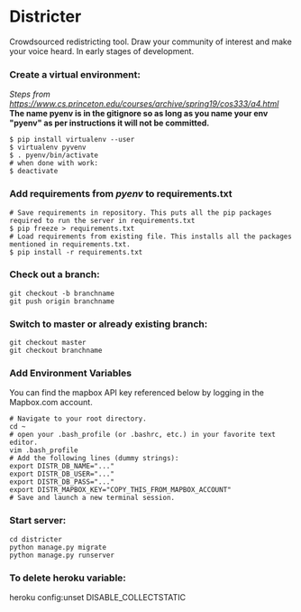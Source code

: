 # Districter
Crowdsourced redistricting tool. Draw your community of interest and make your voice heard. In early stages of development.


### Create a virtual environment:
_Steps from https://www.cs.princeton.edu/courses/archive/spring19/cos333/a4.html_
**The name pyenv is in the gitignore so as long as you name your env "pyenv" as per instructions it will not be committed.**
```
$ pip install virtualenv --user  
$ virtualenv pyvenv                 
$ . pyenv/bin/activate
# when done with work:
$ deactivate                      
```
### Add requirements from *pyenv* to requirements.txt
```
# Save requirements in repository. This puts all the pip packages required to run the server in requirements.txt
$ pip freeze > requirements.txt
# Load requirements from existing file. This installs all the packages mentioned in requirements.txt.
$ pip install -r requirements.txt
```

### Check out a branch:
```
git checkout -b branchname
git push origin branchname
```

### Switch to master or already existing branch:
```
git checkout master
git checkout branchname
```

### Add Environment Variables
You can find the mapbox API key referenced below by logging in the Mapbox.com account.
```
# Navigate to your root directory.
cd ~
# open your .bash_profile (or .bashrc, etc.) in your favorite text editor.
vim .bash_profile
# Add the following lines (dummy strings):
export DISTR_DB_NAME="..."
export DISTR_DB_USER="..."
export DISTR_DB_PASS="..."
export DISTR_MAPBOX_KEY="COPY_THIS_FROM_MAPBOX_ACCOUNT"
# Save and launch a new terminal session.
```

### Start server:
```
cd districter
python manage.py migrate
python manage.py runserver
```

### To delete heroku variable:
heroku config:unset DISABLE_COLLECTSTATIC
